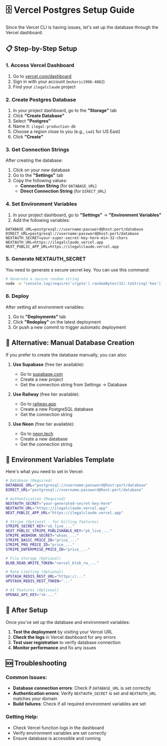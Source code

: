 # 🗄️ Vercel Postgres Setup Guide

Since the Vercel CLI is having issues, let's set up the database through the Vercel dashboard.

## 📋 **Step-by-Step Setup**

### **1. Access Vercel Dashboard**
1. Go to [vercel.com/dashboard](https://vercel.com/dashboard)
2. Sign in with your account (`mskoric1996-4802`)
3. Find your `ilegalclaude` project

### **2. Create Postgres Database**
1. In your project dashboard, go to the **"Storage"** tab
2. Click **"Create Database"**
3. Select **"Postgres"**
4. Name it: `ilegal-production-db`
5. Choose a region close to you (e.g., `iad1` for US East)
6. Click **"Create"**

### **3. Get Connection Strings**
After creating the database:
1. Click on your new database
2. Go to the **"Settings"** tab
3. Copy the following values:
   - **Connection String** (for `DATABASE_URL`)
   - **Direct Connection String** (for `DIRECT_URL`)

### **4. Set Environment Variables**
1. In your project dashboard, go to **"Settings"** → **"Environment Variables"**
2. Add the following variables:

```
DATABASE_URL=postgresql://username:password@host:port/database
DIRECT_URL=postgresql://username:password@host:port/database
NEXTAUTH_SECRET=your-super-secret-key-here-min-32-chars
NEXTAUTH_URL=https://ilegalclaude.vercel.app
NEXT_PUBLIC_APP_URL=https://ilegalclaude.vercel.app
```

### **5. Generate NEXTAUTH_SECRET**
You need to generate a secure secret key. You can use this command:

```bash
# Generate a secure random string
node -e "console.log(require('crypto').randomBytes(32).toString('hex'))"
```

### **6. Deploy**
After setting all environment variables:
1. Go to **"Deployments"** tab
2. Click **"Redeploy"** on the latest deployment
3. Or push a new commit to trigger automatic deployment

## 🔧 **Alternative: Manual Database Creation**

If you prefer to create the database manually, you can also:

1. **Use Supabase** (free tier available):
   - Go to [supabase.com](https://supabase.com)
   - Create a new project
   - Get the connection string from Settings → Database

2. **Use Railway** (free tier available):
   - Go to [railway.app](https://railway.app)
   - Create a new PostgreSQL database
   - Get the connection string

3. **Use Neon** (free tier available):
   - Go to [neon.tech](https://neon.tech)
   - Create a new database
   - Get the connection string

## 📝 **Environment Variables Template**

Here's what you need to set in Vercel:

```bash
# Database (Required)
DATABASE_URL="postgresql://username:password@host:port/database"
DIRECT_URL="postgresql://username:password@host:port/database"

# Authentication (Required)
NEXTAUTH_SECRET="your-generated-secret-key-here"
NEXTAUTH_URL="https://ilegalclaude.vercel.app"
NEXT_PUBLIC_APP_URL="https://ilegalclaude.vercel.app"

# Stripe (Optional - for billing features)
STRIPE_SECRET_KEY="sk_live_..."
NEXT_PUBLIC_STRIPE_PUBLISHABLE_KEY="pk_live_..."
STRIPE_WEBHOOK_SECRET="whsec_..."
STRIPE_BASIC_PRICE_ID="price_..."
STRIPE_PRO_PRICE_ID="price_..."
STRIPE_ENTERPRISE_PRICE_ID="price_..."

# File Storage (Optional)
BLOB_READ_WRITE_TOKEN="vercel_blob_rw_..."

# Rate Limiting (Optional)
UPSTASH_REDIS_REST_URL="https://..."
UPSTASH_REDIS_REST_TOKEN="..."

# AI Features (Optional)
OPENAI_API_KEY="sk-..."
```

## 🚀 **After Setup**

Once you've set up the database and environment variables:

1. **Test the deployment** by visiting your Vercel URL
2. **Check the logs** in Vercel dashboard for any errors
3. **Test user registration** to verify database connection
4. **Monitor performance** and fix any issues

## 🆘 **Troubleshooting**

### **Common Issues:**
- **Database connection errors**: Check if `DATABASE_URL` is set correctly
- **Authentication errors**: Verify `NEXTAUTH_SECRET` is set and `NEXTAUTH_URL` matches your domain
- **Build failures**: Check if all required environment variables are set

### **Getting Help:**
- Check Vercel function logs in the dashboard
- Verify environment variables are set correctly
- Ensure database is accessible and running

